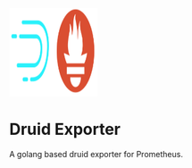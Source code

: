 <p align="left">
  <img src="./static/druid-exporter-logo.svg" height="158" width="158">
</p>


# Druid Exporter

A golang based druid exporter for Prometheus.

